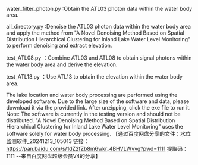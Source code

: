 water_filter_photon.py  :Obtain the ATL03 photon data within the water body area.

all_directory.py :Denoise the ATL03 photon data within the water body area and apply the method from "A Novel Denoising Method Based on Spatial Distribution Hierarchical Clustering for Inland Lake Water Level Monitoring" to perform denoising and extract elevation.

test_ATL08.py ：Combine ATL03 and ATL08 to obtain signal photons within the water body area and derive the elevation.

test_ATL13.py ：Use ATL13 to obtain the elevation within the water body area.

The lake location and water body processing are performed using the developed software. Due to the large size of the software and data, please download it via the provided link. After unzipping, click the exe file to run it.
Note: The software is currently in the testing version and should not be distributed. "A Novel Denoising Method Based on Spatial Distribution Hierarchical Clustering for Inland Lake Water Level Monitoring" uses the software solely for water body processing.
【通过百度网盘分享的文件：水位监测软件_20241213_105013
链接：https://pan.baidu.com/s/1dZ2fZb8m6wkr_4BHVLWvvg?pwd=1111 
提取码：1111 
--来自百度网盘超级会员V4的分享】
